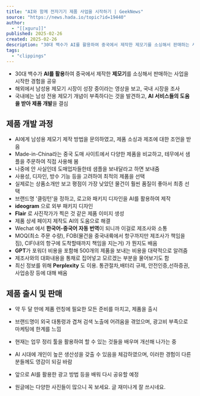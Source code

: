 ```yaml
---
title: "AI와 함께 전자기기 제품 사업을 시작하기 | GeekNews"
source: "https://news.hada.io/topic?id=19440"
author:
  - "[[xguru]]"
published: 2025-02-26
created: 2025-02-26
description: "30대 백수가 AI를 활용하여 중국에서 제작한 제모기를 소싱해서 판매하는 사업을 시작한 경험을 공유해외에서 남성용 제모기 시장이 성장 중이라는 영상을 보고, 국내 시장을 조사국내에는 남성 전용 제모기 개념이 부족하다는 것을 발견하고, AI 서비스들의 도움을 받아 제품 개발을 결심제품 개발 과정AI에게 남성용 제모기 제작 방법을 문의하였고, 제품 소싱과 제조"
tags:
  - "clippings"
---
```

- 30대 백수가 **AI를 활용**하여 중국에서 제작한 **제모기**를 소싱해서 판매하는 사업을 시작한 경험을 공유
- 해외에서 남성용 제모기 시장이 성장 중이라는 영상을 보고, 국내 시장을 조사
- 국내에는 남성 전용 제모기 개념이 부족하다는 것을 발견하고, **AI 서비스들의 도움을 받아 제품 개발**을 결심

## 제품 개발 과정

- AI에게 남성용 제모기 제작 방법을 문의하였고, 제품 소싱과 제조에 대한 조언을 받음
- Made-in-China라는 중국 도매 사이트에서 다양한 제품을 비교하고, 테무에서 샘플을 주문하여 직접 사용해 봄
- 나중에 안 사실인데 도매업자들한테 샘플을 보내달라고 하면 보내줌
- 사용성, 디자인, 방수 기능 등을 고려하여 최적의 제품을 선택
- 실제로는 상품소개만 보고 평점이 가장 낮았던 물건이 훨씬 품질이 좋아서 최종 선택
- 브랜드명 '클링턴'을 정하고, 로고와 패키지 디자인을 AI를 활용하여 제작
- **ideogram** 으로 외부 패키지 디자인
- **Flair** 로 사진작가가 찍은 것 같은 제품 이미지 생성
- 제품 상세 페이지 제작도 AI의 도움으로 해결
- Wechat 에서 **한국어-중국어 자동 번역**이 되니까 이걸로 제조사와 소통
- MOQ(최소 주문 수량), FOB(물건을 중국내륙에서 항구까지만 제조사가 책임을 짐), CIF(내의 항구에 도착할때까지 책임을 지는거) 가 뭔지도 배움
- **GPT**가 포워더 비용을 포함해 500개의 제품을 보내는 비용을 대략적으로 알려줌
- 제조사와의 대화내용을 통채로 집어넣고 모르겠는 부분을 물어보기도 함
- 최신 정보를 위해 **Perplexity** 도 이용. 통관절차,배터리 규제, 안전인증,선하증권,사업송장 등에 대해 배움

## 제품 출시 및 판매

- 약 두 달 만에 제품 런칭에 필요한 모든 준비를 마치고, 제품을 출시
- 브랜드명이 외국 대통령과 겹쳐 검색 노출에 어려움을 겪었으며, 광고비 부족으로 마케팅에 한계를 느낌
- 현재는 업무 정리 툴을 활용하여 할 수 있는 것들을 배우며 개선해 나가는 중
- AI 시대에 개인이 높은 생산성을 갖출 수 있음을 체감하였으며, 이러한 경험이 다른 분들께도 영감이 되길 바람
- 앞으로 AI를 활용한 광고 방법 등을 배워 다시 공유할 예정

- 원글에는 다양한 사진들이 많으니 꼭 보세요. 글 재미나게 잘 쓰시네요.